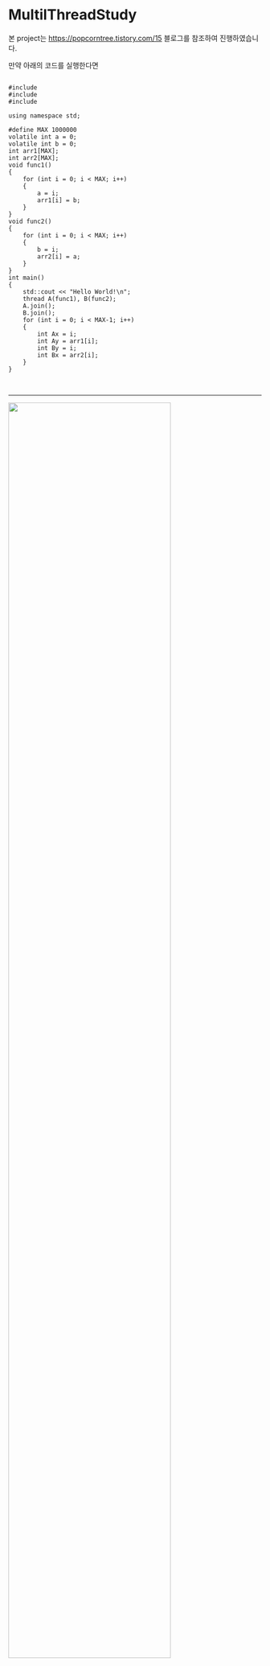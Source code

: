 # MultilThreadStudy
본 project는 https://popcorntree.tistory.com/15 블로그를 참조하여 진행하였습니다.

만약 아래의 코드를 실행한다면
<pre>
<code>
#include <iostream>
#include <thread>
#include <atomic>

using namespace std;

#define MAX 1000000
volatile int a = 0;
volatile int b = 0;
int arr1[MAX];
int arr2[MAX];
void func1()
{
    for (int i = 0; i < MAX; i++)
    {
        a = i;
        arr1[i] = b;
    }
}
void func2()
{
    for (int i = 0; i < MAX; i++)
    {
        b = i;
        arr2[i] = a;
    }
}
int main()
{
    std::cout << "Hello World!\n";
    thread A(func1), B(func2);
    A.join();
    B.join();
    for (int i = 0; i < MAX-1; i++)
    {
        int Ax = i;
        int Ay = arr1[i];
        int By = i;
        int Bx = arr2[i];
    }
}

</code>
</pre>
<hr/>
<img width="80%" src="https://user-images.githubusercontent.com/38064756/114533768-38a93d00-9c89-11eb-86f9-5a1ac526339b.jpg"/>


위와 같은 결과값을 얻을 수 있습니다.
위의 결과값에서 Thread A가 func1을 실행하면서 x=849일때 y의 값이 891이라는 것을 확인할 수 있습니다. 그리고 Thread B가 func2를 실행하면서 y=891일 때는 x가 842라는 값으로 참조하는 것을 확인할수 있습니다.
이어서, 다음 줄을 확인해보면 x=861일 때 y=894입니다. 그리고, y=894일 때는 x=842입니다.
각각의 결과가 의미하는바는 ThreadB에서는 y가 897의 값을 가질 때까지 x는 값이 업데이트되지 않습니다. 하지만, Thread A에서는 y가 897이 되기전에 x를 849~865까지 계속 업데이트 하는 것을 볼 수 있습니다. 이를 통해, 아래의 이미지에서 보이는 것처럼 메모리 일관성이 깨졋다는 것을 확인할 수 있습니다.


<img width="80%" src="https://user-images.githubusercontent.com/38064756/114533695-229b7c80-9c89-11eb-831f-1297cc638e43.png"/>

이를 해결하기위해 a와 b를 atomic<int>로 바꿔준다면 ( 각 변수들의 값을 갱신할 때 Atomic하게 실행시켜준다면 ) 메모리 일관성을 유지할 수 있습니다.
그 이유는 Atomic 자료형은 메모리를 읽고 갱신하고 다시 해당 메모리에 값을 쓰는 작업을 1개의 명령어로 처리해주도록 합니다. 다시말해서, 메모리를 읽고 쓰는 작업을 하는 동안 다른 쓰레드로 문맥교환이 안된다는 뜻입니다. 이를 통해서, 두 쓰레드가 항상 동일한 값을 참조하도록 해줍니다.
또한 이외에도, Atomic 자료형은 기본적으로 memory_order_seq_cst 매크로를 사용하여 동작하여 
    <pre>
    <code>
    atomic<int> a = 10;
    atomic<int> b = 100;
    atomic<int> c = 1000;
    Thread A func(){
    b=c;
    c=a;
    a=c;
    }
    </code>
    </pre>
위와 같은 코드에서 순차적으로 명령어를 실행하도록 보장해줍니다.
메모리 접근 매크로 :
.operation(memory_order_relaxed) : 메모리 접근 순서를 따로 케어하지 않습니다. cpu의 성능 향상을 고려하여 임의로 순서로 메모리를 접근합니다.
.operation(memory_order_release) : 이 명령어 실행 시 이 명령어보다 위에 선언 모든 메모리 명령어들을 처리하고 다음 명령어를 실행합니다. 따라서, 아래의 명령어들은 위의 명령어들의 결과를 참조할수 있습니다.
.operation(memory_order_acquire) : 이 명령어가 실행완료 되기 전까지 아래 명령어는 실행되지 않습니다. 위에 명령어의 순서는 관여하지 않습니다.
.operation(memory_order_seq_cst) : 이 명령어는 모든 쓰레드가 동일한 메모리 값을 참조하도록 제어합니다

** Memory_order_seq_cst와 memory_order_acquire, release 동기화의 차이점은 Memory_order_acquire 동기화의 경우 다른 CPU코어에서의 값은 케어해주지 않습니다. 즉, Core A에서 해당 동기화를 통해 메모리 작업 순서를 동기화해주어도 Core B에서는 해당 결과 값들이 정상적으로 반영되지 않을 수 있습니다. 하지만, Memory_order_seq_cst는 모든 Core에서 해당 결과 값을 참조할 수 있도록 해줍니다. 따라서, Memory_order_seq_cst는 다른 메모리 동기화 매크로보다 느립니다.

** Single Thread의 경우에도 CPU의 최적화로 인해서 메모리 접근 명령어가 순서대로 실행되지 않을 수 있지만 CPU 파이프라인에서 특정 변수에 대한 값을 확인하는 경우 해당 명령어 실행과정에서 파이프라인에 해당 변수에 대한 작업이 있는지 확인하고 있다면 forwarding을 통해서 해당 값을 불러옵니다. 만약 해당 변수에 대한 작업이 파이프라인에 없다면 메모리를 참조해서 값을 불러오게 됩니다.
이를 통해서 Single Thread에서는 명시적으로 메모리 오더를 조절해주지  프로그래머가 의도한대로 명령어가 실행되도록 합니다.

** CPU의 최적화는 비순차적 명령어 처리 매커니즘을 통해 이루어집니다. 컴퓨터 CPU는 성능 향상을 위해서 파이프라이닝 기법을 사용하고 있습니다.
<img width="80%" src=https://www.google.com/url?sa=i&url=https%3A%2F%2Fko.wikipedia.org%2Fwiki%2F%25EB%25AA%2585%25EB%25A0%25B9%25EC%2596%25B4_%25ED%258C%258C%25EC%259D%25B4%25ED%2594%2584%25EB%259D%25BC%25EC%259D%25B8&psig=AOvVaw3Nuw7hESZeWk4nIIdA7EBD&ust=1619242112093000&source=images&cd=vfe&ved=0CAIQjRxqFwoTCKj8nonRk_ACFQAAAAAdAAAAABAD/>


memory_order 관련 내용은 https://modoocode.com/271 게시글을 참조하였습니다.
